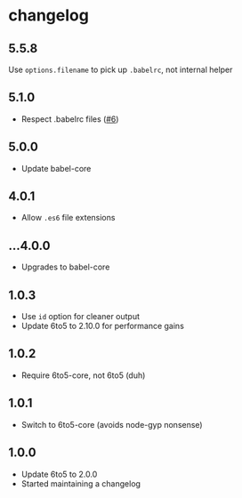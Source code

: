 # changelog

## 5.5.8

Use `options.filename` to pick up `.babelrc`, not internal helper

## 5.1.0

* Respect .babelrc files ([#6](https://github.com/babel/gobble-babel/issues/6))

## 5.0.0

* Update babel-core

## 4.0.1

* Allow `.es6` file extensions

## ...4.0.0

* Upgrades to babel-core

## 1.0.3

* Use `id` option for cleaner output
* Update 6to5 to 2.10.0 for performance gains

## 1.0.2

* Require 6to5-core, not 6to5 (duh)

## 1.0.1

* Switch to 6to5-core (avoids node-gyp nonsense)

## 1.0.0

* Update 6to5 to 2.0.0
* Started maintaining a changelog
